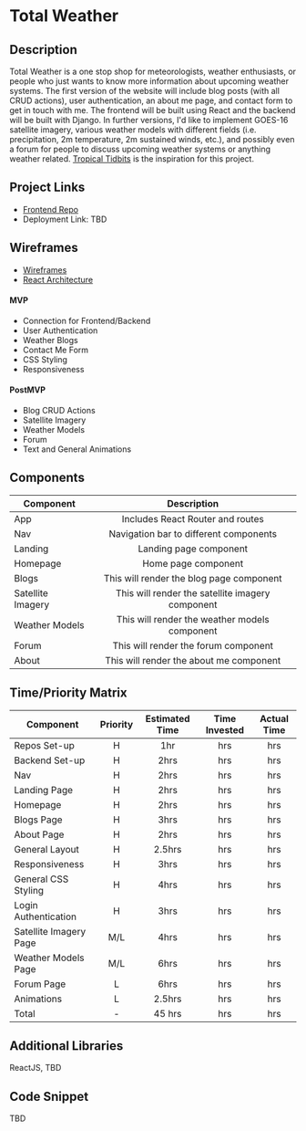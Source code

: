 # Total Weather

## Description

Total Weather is a one stop shop for meteorologists, weather enthusiasts, or people who just wants to know more information about upcoming weather systems. The first version of the website will include blog posts (with all CRUD actions), user authentication, an about me page, and contact form to get in touch with me. The frontend will be built using React and the backend will be built with Django. In further versions, I'd like to implement GOES-16 satellite imagery, various weather models with different fields (i.e. precipitation, 2m temperature, 2m sustained winds, etc.), and possibly even a forum for people to discuss upcoming weather systems or anything weather related. [Tropical Tidbits](https://www.tropicaltidbits.com/) is the inspiration for this project.

## Project Links

- [Frontend Repo](https://github.com/ingl3585/total-weather-frontend)
- Deployment Link: TBD

## Wireframes

- [Wireframes](https://imgur.com/a/nVzSXq9)
- [React Architecture](https://imgur.com/a/JaxSehh)

#### MVP

- Connection for Frontend/Backend
- User Authentication
- Weather Blogs 
- Contact Me Form
- CSS Styling
- Responsiveness

#### PostMVP

- Blog CRUD Actions
- Satellite Imagery
- Weather Models
- Forum
- Text and General Animations

## Components

| Component | Description | 
| --- | :---: |  
| App | Includes React Router and routes | 
| Nav | Navigation bar to different components |
| Landing | Landing page component |
| Homepage | Home page component | 
| Blogs | This will render the blog page component |
| Satellite Imagery | This will render the satellite imagery component | 
| Weather Models | This will render the weather models component |
| Forum | This will render the forum component | 
| About | This will render the about me component | 

## Time/Priority Matrix

| Component | Priority | Estimated Time | Time Invested | Actual Time |
| --- | :---: |  :---: | :---: | :---: |
| Repos Set-up | H | 1hr | hrs | hrs |
| Backend Set-up | H | 2hrs | hrs | hrs |
| Nav | H | 2hrs | hrs | hrs |
| Landing Page | H | 2hrs | hrs | hrs |
| Homepage | H | 2hrs | hrs | hrs |
| Blogs Page | H | 3hrs | hrs | hrs |
| About Page | H | 2hrs | hrs | hrs |
| General Layout | H | 2.5hrs | hrs | hrs |
| Responsiveness | H | 3hrs | hrs | hrs |
| General CSS Styling | H | 4hrs | hrs | hrs |
| Login Authentication | H | 3hrs | hrs | hrs |
| Satellite Imagery Page | M/L | 4hrs| hrs | hrs |
| Weather Models Page | M/L | 6hrs | hrs | hrs |
| Forum Page | L | 6hrs | hrs | hrs |
| Animations | L | 2.5hrs | hrs | hrs |
| Total | - | 45 hrs |  hrs | hrs |

## Additional Libraries
ReactJS, TBD

## Code Snippet
TBD
